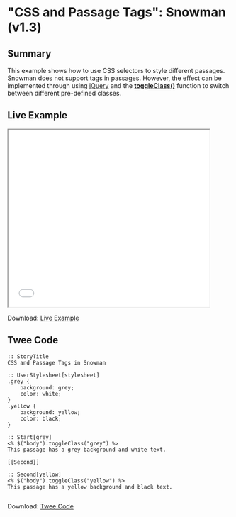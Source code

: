 # "CSS and Passage Tags": Snowman (v1.3)

## Summary

This example shows how to use CSS selectors to style different passages. Snowman does not support tags in passages. However, the effect can be implemented through using [jQuery](https://jquery.com/) and the **[toggleClass()](http://api.jquery.com/toggleclass/)** function to switch between different pre-defined classes.

## Live Example

<section>
<iframe src="snowman_passagetags_example.html" height=400 width=90%></iframe>

Download: <a href="snowman_passagetags_example.html" target="_blank">Live Example</a>
</section>

## Twee Code

```twee
:: StoryTitle
CSS and Passage Tags in Snowman

:: UserStylesheet[stylesheet]
.grey {
	background: grey;
  	color: white;
}
.yellow {
	background: yellow;
  	color: black;
}

:: Start[grey]
<% $("body").toggleClass("grey") %>
This passage has a grey background and white text.

[[Second]]

:: Second[yellow]
<% $("body").toggleClass("yellow") %>
This passage has a yellow background and black text.


```

Download: <a href="snowman_passagetags_twee.txt" target="_blank">Twee Code</a>
